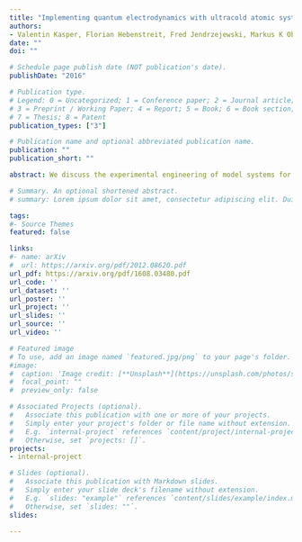 ```yaml
---
title: "Implementing quantum electrodynamics with ultracold atomic systems"
authors:
- Valentin Kasper, Florian Hebenstreit, Fred Jendrzejewski, Markus K Oberthaler, Juergen Berges
date: ""
doi: ""

# Schedule page publish date (NOT publication's date).
publishDate: "2016"

# Publication type.
# Legend: 0 = Uncategorized; 1 = Conference paper; 2 = Journal article;
# 3 = Preprint / Working Paper; 4 = Report; 5 = Book; 6 = Book section;
# 7 = Thesis; 8 = Patent
publication_types: ["3"]

# Publication name and optional abbreviated publication name.
publication: ""
publication_short: ""

abstract: We discuss the experimental engineering of model systems for the description of QED in one spatial dimension via a mixture of bosonic $^{23}$Na and fermionic $^6$Li atoms. The local gauge symmetry is realized in an optical superlattice, using heteronuclear boson-fermion spin-changing interactions which preserve the total spin in every local collision. We consider a large number of bosons residing in the coherent state of a Bose-Einstein condensate on each link between the fermion lattice sites, such that the behavior of lattice QED in the continuum limit can be recovered. The discussion about the range of possible experimental parameters builds, in particular, upon experiences with related setups of fermions interacting with coherent samples of bosonic atoms. We determine the atomic system's parameters required for the description of fundamental QED processes, such as Schwinger pair production and string breaking. This is achieved by benchmark calculations of the atomic system and of QED itself using functional integral techniques. Our results demonstrate that the dynamics of one-dimensional QED may be realized with ultracold atoms using state-of-the-art experimental resources. The experimental setup proposed may provide a unique access to longstanding open questions for which classical computational methods are no longer applicable.

# Summary. An optional shortened abstract.
# summary: Lorem ipsum dolor sit amet, consectetur adipiscing elit. Duis posuere tellus ac convallis placerat. Proin tincidunt magna sed ex sollicitudin condimentum.

tags:
#- Source Themes
featured: false

links:
#- name: arXiv
#  url: https://arxiv.org/pdf/2012.08620.pdf 
url_pdf: https://arxiv.org/pdf/1608.03480.pdf
url_code: ''
url_dataset: ''
url_poster: ''
url_project: ''
url_slides: ''
url_source: ''
url_video: ''

# Featured image
# To use, add an image named `featured.jpg/png` to your page's folder. 
#image:
#  caption: 'Image credit: [**Unsplash**](https://unsplash.com/photos/s9CC2SKySJM)'
#  focal_point: ""
#  preview_only: false

# Associated Projects (optional).
#   Associate this publication with one or more of your projects.
#   Simply enter your project's folder or file name without extension.
#   E.g. `internal-project` references `content/project/internal-project/index.md`.
#   Otherwise, set `projects: []`.
projects:
- internal-project

# Slides (optional).
#   Associate this publication with Markdown slides.
#   Simply enter your slide deck's filename without extension.
#   E.g. `slides: "example"` references `content/slides/example/index.md`.
#   Otherwise, set `slides: ""`.
slides:

---
```



